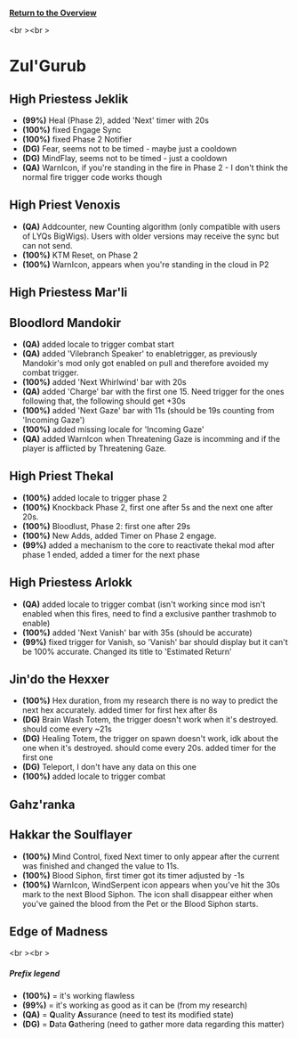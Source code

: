 <b><a href="https://github.com/MOUZU/BigWigs"> Return to the Overview </a></b>

<br \><br \>
# Zul'Gurub

## High Priestess Jeklik
- <b>(99%)</b> Heal (Phase 2), added 'Next' timer with 20s
- <b>(100%)</b> fixed Engage Sync
- <b>(100%)</b> fixed Phase 2 Notifier
- <b>(DG)</b> Fear, seems not to be timed - maybe just a cooldown
- <b>(DG)</b> MindFlay, seems not to be timed - just a cooldown
- <b>(QA)</b> WarnIcon, if you're standing in the fire in Phase 2 - I don't think the normal fire trigger code works though

## High Priest Venoxis
- <b>(QA)</b> Addcounter, new Counting algorithm (only compatible with users of LYQs BigWigs). Users with older versions may receive the sync but can not send.
- <b>(100%)</b> KTM Reset, on Phase 2
- <b>(100%)</b> WarnIcon, appears when you're standing in the cloud in P2

## High Priestess Mar'li

## Bloodlord Mandokir
- <b>(QA)</b> added locale to trigger combat start
- <b>(QA)</b> added 'Vilebranch Speaker' to enabletrigger, as previously Mandokir's mod only got enabled on pull and therefore avoided my combat trigger.
- <b>(100%)</b> added 'Next Whirlwind' bar with 20s
- <b>(QA)</b> added 'Charge' bar with the first one 15. Need trigger for the ones following that, the following should get +30s
- <b>(100%)</b> added 'Next Gaze' bar with 11s (should be 19s counting from 'Incoming Gaze')
- <b>(100%)</b> added missing locale for 'Incoming Gaze'
- <b>(QA)</b> added WarnIcon when Threatening Gaze is incomming and if the player is afflicted by Threatening Gaze.

## High Priest Thekal
- <b>(100%)</b> added locale to trigger phase 2
- <b>(100%)</b> Knockback Phase 2, first one after 5s and the next one after 20s.
- <b>(100%)</b> Bloodlust, Phase 2: first one after 29s
- <b>(100%)</b> New Adds, added Timer on Phase 2 engage.
- <b>(99%)</b> added a mechanism to the core to reactivate thekal mod after phase 1 ended, added a timer for the next phase

## High Priestess Arlokk
- <b>(QA)</b> added locale to trigger combat (isn't working since mod isn't enabled when this fires, need to find a exclusive panther trashmob to enable)
- <b>(100%)</b> added 'Next Vanish' bar with 35s (should be accurate)
- <b>(99%)</b> fixed trigger for Vanish, so 'Vanish' bar should display but it can't be 100% accurate. Changed its title to 'Estimated Return'

## Jin'do the Hexxer
- <b>(100%)</b> Hex duration, from my research there is no way to predict the next hex accurately. added timer for first hex after 8s
- <b>(DG)</b> Brain Wash Totem, the trigger doesn't work when it's destroyed. should come every ~21s
- <b>(DG)</b> Healing Totem, the trigger on spawn doesn't work, idk about the one when it's destroyed. should come every 20s. added timer for the first one
- <b>(DG)</b> Teleport, I don't have any data on this one
- <b>(100%)</b> added locale to trigger combat

## Gahz'ranka

## Hakkar the Soulflayer
- <b>(100%)</b> Mind Control, fixed Next timer to only appear after the current was finished and changed the value to 11s.
- <b>(100%)</b> Blood Siphon, first timer got its timer adjusted by -1s
- <b>(100%)</b> WarnIcon, WindSerpent icon appears when you've hit the 30s mark to the next Blood Siphon. The icon shall disappear either when you've gained the blood from the Pet or the Blood Siphon starts.

## Edge of Madness

<br \><br \>
##### Prefix legend
- <b>(100%)</b>  = it's working flawless
- <b>(99%)</b>   = it's working as good as it can be (from my research)
- <b>(QA)</b>    = <b>Q</b>uality <b>A</b>ssurance (need to test its modified state)
- <b>(DG)</b>    = <b>D</b>ata <b>G</b>athering (need to gather more data regarding this matter)
